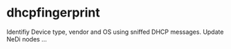 # dhcpfingerprint
Identifiy Device type, vendor and OS using sniffed DHCP messages. Update NeDi nodes ...
